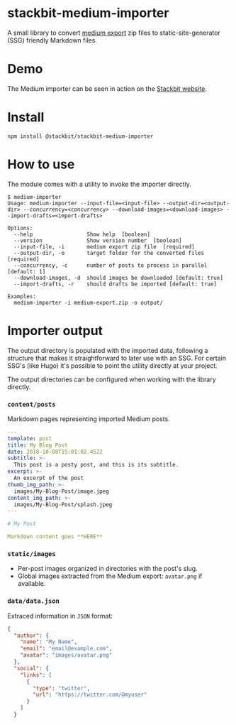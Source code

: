 # stackbit-medium-importer

A small library to convert [medium export](https://medium.com/me/export) zip files to static-site-generator (SSG) friendly Markdown files.

# Demo

The Medium importer can be seen in action on the [Stackbit website](https://www.stackbit.com/medium).

# Install

```
npm install @stackbit/stackbit-medium-importer
```

# How to use

The module comes with a utility to invoke the importer directly.

```
$ medium-importer
Usage: medium-importer --input-file=<input-file> --output-dir=<output-dir> --concurrency=<concurrency> --download-images=<download-images> --import-drafts=<import-drafts>

Options:
  --help                 Show help  [boolean]
  --version              Show version number  [boolean]
  --input-file, -i       medium export zip file  [required]
  --output-dir, -o       target folder for the converted files  [required]
  --concurrency, -c      number of posts to process in parallel [default: 1]
  --download-images, -d  should images be downloaded [default: true]
  --import-drafts, -r    should drafts be imported [default: true]

Examples:
  medium-importer -i medium-export.zip -o output/
  ```

# Importer output

The output directory is populated with the imported data, following a structure that makes it straightforward to later use with an SSG. For certain SSG's (like Hugo) it's possible to point the utility directly at your project.

The output directories can be configured when working with the library directly.

### `content/posts`

Markdown pages representing imported Medium posts.

```yaml
---
template: post
title: My Blog Post
date: 2018-10-08T15:01:02.452Z
subtitle: >-
  This post is a posty post, and this is its subtitle.
excerpt: >-
  An excerpt of the post
thumb_img_path: >-
  images/My-Blog-Post/image.jpeg
content_img_path: >-
  images/My-Blog-Post/splash.jpeg
---

# My Post

Markdown content goes **HERE**
```

### `static/images`

* Per-post images organized in directories with the post's slug.
* Global images extracted from the Medium export: `avatar.png` if available.


### `data/data.json`

Extraced information in `JSON` format:

```json
{
  "author": {
    "name": "My Name",
    "email": "email@example.com",
    "avatar": "images/avatar.png"
  },
  "social": {
    "links": [
      {
        "type": "twitter",
        "url": "https://twitter.com/@myuser"
      }
    ]
  }
```

